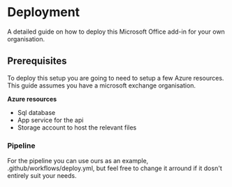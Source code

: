 # Deployment
A detailed guide on how to deploy this Microsoft Office add-in for your own organisation.

## Prerequisites
To deploy this setup you are going to need to setup a few Azure resources. This guide assumes you have a microsoft exchange organisation.

**Azure resources**

- Sql database
- App service for the api
- Storage account to host the relevant files

### Pipeline
For the pipeline you can use ours as an example, .github/workflows/deploy.yml, but feel free to change it arround if it dosn't entirely suit your needs.